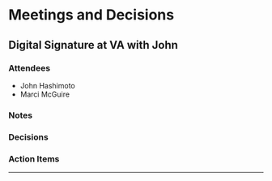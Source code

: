 # Meetings and Decisions

## Digital Signature at VA with John

### Attendees
- John Hashimoto
- Marci McGuire

### Notes

### Decisions

### Action Items

<hr>

